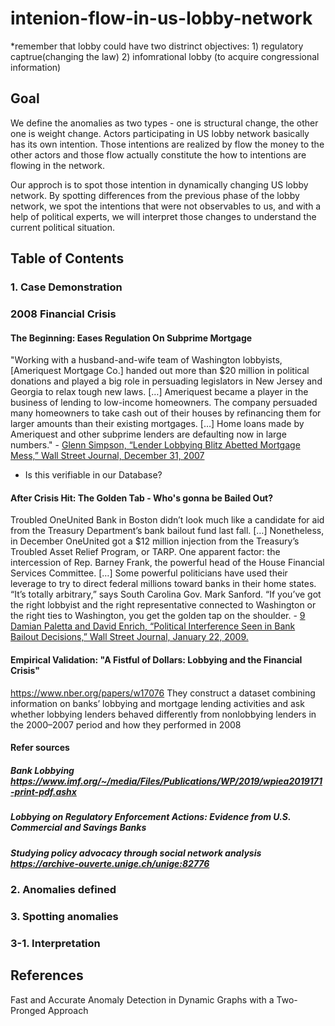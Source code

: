 # intenion-flow-in-us-lobby-network

*remember that lobby could have two distrinct objectives: 1) regulatory captrue(changing the law) 2) infomrational lobby (to acquire congressional information)

## Goal
We define the anomalies as two types - one is structural change, the other one is weight change. Actors participating in US lobby network basically has its own intention. Those intentions are realized by flow the money to the other actors and those flow actually constitute the how to intentions are flowing in the network.

Our approch is to spot those intention in dynamically changing US lobby network. By spotting differences from the previous phase of the lobby network, we spot the intentions that were not observables to us, and with a help of political experts, we will interpret those changes to understand the current political situation.

## Table of Contents
### 1. Case Demonstration
### 2008 Financial Crisis
#### The Beginning: Eases Regulation On Subprime Mortgage
"Working with a husband-and-wife team of Washington lobbyists, [Ameriquest
Mortgage Co.] handed out more than $20 million in political donations and played a
big role in persuading legislators in New Jersey and Georgia to relax tough new laws.
[…] Ameriquest became a player in the business of lending to low-income
homeowners. The company persuaded many homeowners to take cash out of their
houses by refinancing them for larger amounts than their existing mortgages. […]
Home loans made by Ameriquest and other subprime lenders are defaulting now in
large numbers." - [Glenn Simpson, “Lender Lobbying Blitz Abetted Mortgage Mess,” Wall Street Journal, December 31, 2007](https://www.wsj.com/articles/SB119906606162358773)
- Is this verifiable in our Database?

#### After Crisis Hit: The Golden Tab - Who's gonna be Bailed Out?
Troubled OneUnited Bank in Boston didn’t look much like a candidate for aid from the
Treasury Department’s bank bailout fund last fall. […] Nonetheless, in December
OneUnited got a $12 million injection from the Treasury’s Troubled Asset Relief
Program, or TARP. One apparent factor: the intercession of Rep. Barney Frank, the
powerful head of the House Financial Services Committee. […] Some powerful
politicians have used their leverage to try to direct federal millions toward banks in
their home states. “It’s totally arbitrary,” says South Carolina Gov. Mark Sanford. “If
you’ve got the right lobbyist and the right representative connected to Washington or
the right ties to Washington, you get the golden tap on the shoulder. - [9 Damian Paletta and David Enrich, “Political Interference Seen in Bank Bailout Decisions,” Wall Street Journal, January 22, 2009.]()

#### Empirical Validation: "A Fistful of Dollars: Lobbying and the Financial Crisis"
https://www.nber.org/papers/w17076
They construct a dataset combining information on banks’ lobbying and mortgage lending activities and ask whether lobbying lenders behaved differently from nonlobbying lenders in the 2000–2007 period and how they performed in 2008


#### Refer sources
##### Bank Lobbying https://www.imf.org/~/media/Files/Publications/WP/2019/wpiea2019171-print-pdf.ashx
##### Lobbying on Regulatory Enforcement Actions: Evidence from U.S. Commercial and Savings Banks
##### Studying policy advocacy through social network analysis https://archive-ouverte.unige.ch/unige:82776

### 2. Anomalies defined
### 3. Spotting anomalies 
### 3-1. Interpretation

## References
Fast and Accurate Anomaly Detection in Dynamic Graphs with a Two-Pronged Approach
